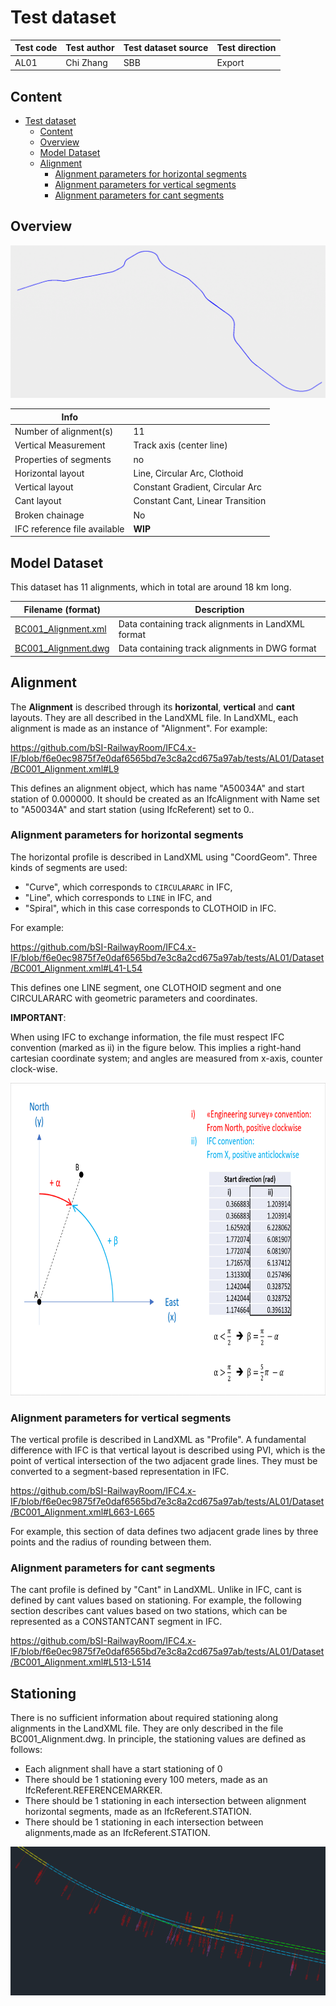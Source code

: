 # Test dataset

| Test code | Test author     | Test dataset source | Test direction |
|-----------|-----------------|---------------------|----------------|
| AL01     | Chi Zhang   | SBB                 | Export         |

## Content
- [Test dataset](#test-dataset)
  - [Content](#content)
  - [Overview](#overview)
  - [Model Dataset](#model-dataset)
  - [Alignment](#alignment)
    - [Alignment parameters for horizontal segments](#alignment-parameters-for-horizontal-segments)
    - [Alignment parameters for vertical segments](#alignment-parameters-for-vertical-segments)
    - [Alignment parameters for cant segments](#alignment-parameters-for-cant-segments)


## Overview

<img src="./Alignments_visualization.PNG"/>

| Info                         |                                           |
|------------------------------|-------------------------------------------|
| Number of alignment(s)       | 11                                        |
| Vertical Measurement         | Track axis (center line)                  |
| Properties of segments       | no                                        |
| Horizontal layout            | Line, Circular Arc, Clothoid              |
| Vertical layout              | Constant Gradient, Circular Arc           |
| Cant layout                  | Constant Cant, Linear Transition          |
| Broken chainage              | No                                        |
| IFC reference file available | **WIP**                                   |

## Model Dataset
This dataset has 11 alignments, which in total are around 18 km long.

| Filename (format)         | Description                                                        |
|---------------------------|--------------------------------------------------------------------|
| [BC001_Alignment.xml](./BC001_Alignment.xml)    |    Data containing track alignments in LandXML format                                   |
| [BC001_Alignment.dwg](./BC001_Alignment.dwg)     |    Data containing track alignments in DWG format                                 |


## Alignment

The **Alignment** is described through its **horizontal**, **vertical** and **cant** layouts. They are all described in the LandXML file.
In LandXML, each alignment is made as an instance of "Alignment". For example:

https://github.com/bSI-RailwayRoom/IFC4.x-IF/blob/f6e0ec9875f7e0daf6565bd7e3c8a2cd675a97ab/tests/AL01/Dataset/BC001_Alignment.xml#L9

This defines an alignment object, which has name "A50034A" and start station of 0.000000. It should be created as an IfcAlignment with Name set to "A50034A" and start station (using IfcReferent) set to 0..
### Alignment parameters for horizontal segments

The horizontal profile is described in LandXML using "CoordGeom". Three kinds of segments are used:

- "Curve", which corresponds to `CIRCULARARC` in IFC, 
- "Line", which corresponds to `LINE` in IFC, and 
- "Spiral", which in this case corresponds to CLOTHOID in IFC. 

For example:

https://github.com/bSI-RailwayRoom/IFC4.x-IF/blob/f6e0ec9875f7e0daf6565bd7e3c8a2cd675a97ab/tests/AL01/Dataset/BC001_Alignment.xml#L41-L54

This defines one LINE segment, one CLOTHOID segment and one CIRCULARARC with geometric parameters and coordinates.

**IMPORTANT**:

When using IFC to exchange information, the file must respect IFC convention (marked as ii) in the figure below.
This implies a right-hand cartesian coordinate system; and angles are measured from x-axis, counter clock-wise.

<p align="center">
    <img src="SurveyToIFCangleConvention.png" height="500"/>
</p>

### Alignment parameters for vertical segments

The vertical profile is described in LandXML as "Profile". A fundamental difference with IFC is that vertical layout is described using PVI, which is the point of vertical intersection of the two adjacent grade lines. They must be converted to a segment-based representation in IFC.

https://github.com/bSI-RailwayRoom/IFC4.x-IF/blob/f6e0ec9875f7e0daf6565bd7e3c8a2cd675a97ab/tests/AL01/Dataset/BC001_Alignment.xml#L663-L665

For example, this section of data defines two adjacent grade lines by three points and the radius of rounding between them.

### Alignment parameters for cant segments

The cant profile is defined by "Cant" in LandXML. Unlike in IFC, cant is defined by cant values based on stationing. For example, the following section describes cant values based on two stations, which can be represented as a CONSTANTCANT segment in IFC.

https://github.com/bSI-RailwayRoom/IFC4.x-IF/blob/f6e0ec9875f7e0daf6565bd7e3c8a2cd675a97ab/tests/AL01/Dataset/BC001_Alignment.xml#L513-L514

## Stationing
There is no sufficient information about required stationing along alignments in the LandXML file. They are only described in the file BC001_Alignment.dwg.
In principle, the stationing values are defined as follows:
  - Each alignment shall have a start stationing of 0
  - There should be 1 stationing every 100 meters, made as an IfcReferent.REFERENCEMARKER.
  - There should be 1 stationing in each intersection between alignment horizontal segments, made as an IfcReferent.STATION.
  - There should be 1 stationing in each intersection between alignments,made as an IfcReferent.STATION.

<img src="./Alignment_stationing.PNG"/>

